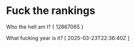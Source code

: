 # Fuck the rankings

Who the hell am I?
{ 12867065 }

What fucking year is it?
[ 2025-03-23T22:36:40Z ]
